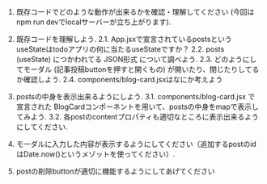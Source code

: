 <!-- circle用 : blog App -->

1. 既存コードでどのような動作が出来るかを確認・理解してください (今回はnpm run devでlocalサーバーが立ち上がります).

2. 既存コードを理解しよう.
    2.1. App.jsxで宣言されているpostsというuseStateはtodoアプリの何に当たるuseStateですか？
    2.2. posts (useState) につかわれてる JSON形式 について調べよう.
    2.3. どのようにしてモーダル (記事投稿buttonを押すと開くもの) が開いたり、閉じたりしてるか確認しよう.
    2.4. components/blog-card.jsxはなにか考えよう

3. postsの中身を表示出来るようにしよう.
    3.1. components/blog-card.jsx で宣言された BlogCardコンポーネントを用いて、postsの中身をmapで表示してみよう.
    3.2. 各postのcontentプロパティも適切なところに表示出来るようにしてください.

4. モーダルに入力した内容が表示するようにしてください（追加するpostのidはDate.now()というメゾットを使ってください）.

5. postの削除buttonが適切に機能するようにしてあげてください



<!-- 
    このアプリを作る上で、前回(todoアプリ) + α で知らないといけない内容
    ・json形式
    ・モーダルの開閉理解
    ・コンポーネント (component)
    ・プロンプス (props)

    これが出来るようになったら基本的なreact学習は終わりです。お疲れ様です。
-->